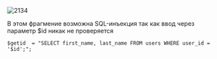 ![2134](https://github.com/Nom1o/Secure_Software_Practice-4/assets/125586725/aae83793-374a-49a9-832f-1a3d48d62fc2)

В этом фрагмение возможна SQL-инъекция так как ввод через параметр $id никак не проверяется
```
$getid  = "SELECT first_name, last_name FROM users WHERE user_id = '$id';";
```
